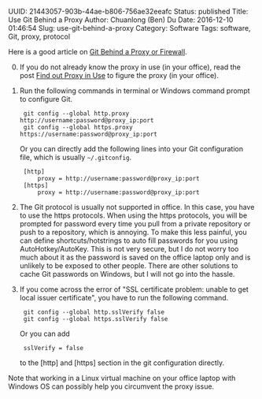 UUID: 21443057-903b-44ae-b806-756ae32eeafc
Status: published
Title: Use Git Behind a Proxy
Author: Chuanlong (Ben) Du
Date: 2016-12-10 01:46:54
Slug: use-git-behind-a-proxy
Category: Software
Tags: software, Git, proxy, protocol

Here is a good article on [Git Behind a Proxy or Firewall](http://www.librebyte.net/en/git/git-behind-a-proxy-or-firewall/).

0. If you do not already know the proxy in use (in your office), 
read the post [Find out Proxy in Use](http://www.legendu.net/en/blog/find-out-proxy-in-use/)
to figure the proxy (in your office).

1. Run the following commands in terminal or Windows command prompt to configure Git.

        git config --global http.proxy http://username:password@proxy_ip:port
        git config --global https.proxy https://username:password@proxy_ip:port

    Or you can directly add the following lines into your Git configuration file,
    which is usually `~/.gitconfig`.

        [http]
            proxy = http://username:password@proxy_ip:port
        [https]
            proxy = http://username:password@proxy_ip:port

2. The Git protocol is usually not supported in office.
In this case, 
you have to use the https protocols.
When using the https protocols, 
you will be prompted for password every time you pull from a private repository 
or push to a repository, 
which is annoying.
To make this less painful, 
you can define shortcuts/hotstrings to auto fill passwords for you using AutoHotkey/AutoKey.
This is not very secure, 
but I do not worry too much about it as the password is saved on the office laptop only
and is unlikely to be exposed to other people.
There are other solutions to cache Git passwords on Windows, 
but I will not go into the hassle. 

3. If you come across the error of "SSL certificate problem: unable to get local issuer certificate", 
you have to run the following command.

        git config --global http.sslVerify false
        git config --global https.sslVerify false

    Or you can add 
    
        sslVerify = false 

    to the [http] and [https] section in the git configuration directly.


Note that working in a Linux virtual machine on your office laptop with Windows OS
can possibly help you circumvent the proxy issue.

